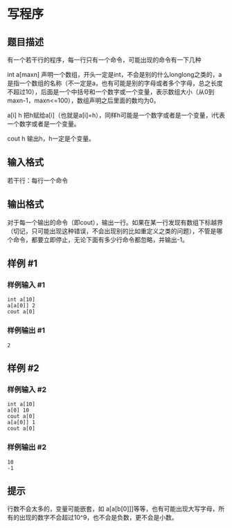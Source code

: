 # 写程序

## 题目描述

有一个若干行的程序，每一行只有一个命令，可能出现的命令有一下几种


int a[maxn]    声明一个数组，开头一定是int，不会是别的什么longlong之类的，a是指一个数组的名称（不一定是a，也有可能是别的字母或者多个字母，总之长度不超过10），后面是一个中括号和一个数字或一个变量，表示数组大小（从0到maxn-1，maxn<=100），数组声明之后里面的数均为0。




a[i] h  把h赋给a[i]（也就是a[i]=h），同样h可能是一个数字或者是一个变量，i代表一个数字或者是一个变量。


cout h 输出h，h一定是个变量。


## 输入格式

若干行：每行一个命令


## 输出格式

对于每一个输出的命令（即cout），输出一行。如果在某一行发现有数组下标越界（切记，只可能出现这种错误，不会出现别的比如重定义之类的问题），不管是哪个命令，都要立即停止，无论下面有多少行命令都忽略，并输出-1。


## 样例 #1

### 样例输入 #1
```
int a[10]
a[a[0]] 2
cout a[0]
```

### 样例输出 #1

```
2
```

## 样例 #2

### 样例输入 #2
```
int a[10]
a[0] 10
cout a[0]
a[a[0]] 1
cout a[0]
```

### 样例输出 #2

```
10
-1
```

## 提示

行数不会太多的，变量可能嵌套，如 a[a[b[0]]]等等，也有可能出现大写字母，所有的出现的数字不会超过10^9，也不会是负数，更不会是小数。

